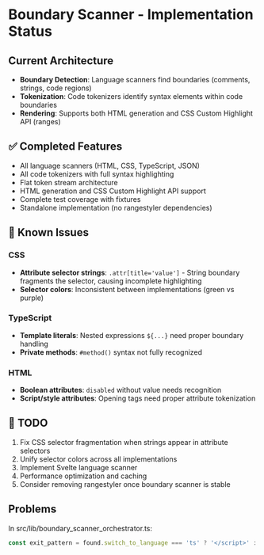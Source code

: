 # Boundary Scanner - Implementation Status

## Current Architecture

- **Boundary Detection**: Language scanners find boundaries (comments, strings, code regions)
- **Tokenization**: Code tokenizers identify syntax elements within code boundaries
- **Rendering**: Supports both HTML generation and CSS Custom Highlight API (ranges)

## ✅ Completed Features

- All language scanners (HTML, CSS, TypeScript, JSON)
- All code tokenizers with full syntax highlighting
- Flat token stream architecture
- HTML generation and CSS Custom Highlight API support
- Complete test coverage with fixtures
- Standalone implementation (no rangestyler dependencies)

## 🐛 Known Issues

### CSS

- **Attribute selector strings**: `.attr[title='value']` - String boundary fragments the selector, causing incomplete highlighting
- **Selector colors**: Inconsistent between implementations (green vs purple)

### TypeScript

- **Template literals**: Nested expressions `${...}` need proper boundary handling
- **Private methods**: `#method()` syntax not fully recognized

### HTML

- **Boolean attributes**: `disabled` without value needs recognition
- **Script/style attributes**: Opening tags need proper attribute tokenization

## 📝 TODO

1. Fix CSS selector fragmentation when strings appear in attribute selectors
2. Unify selector colors across all implementations
3. Implement Svelte language scanner
4. Performance optimization and caching
5. Consider removing rangestyler once boundary scanner is stable

## Problems

In src/lib/boundary_scanner_orchestrator.ts:

```ts
const exit_pattern = found.switch_to_language === 'ts' ? '</script>' : '</style>';
```
